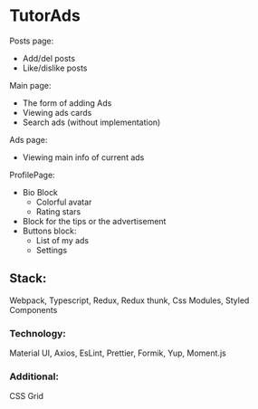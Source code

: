 # TutorAds

Posts page:

-   Add/del posts
-   Like/dislike posts

Main page:

-   The form of adding Ads
-   Viewing ads cards
-   Search ads (without implementation)

Ads page:

-   Viewing main info of current ads

ProfilePage:

- Bio Block
    - Colorful avatar 
    - Rating stars
- Block for the tips or the advertisement
- Buttons block:
    - List of my ads
    - Settings

## Stack:

Webpack, Typescript, Redux, Redux thunk, Css Modules, Styled Components

### Technology:

Material UI, Axios, EsLint, Prettier, Formik, Yup, Moment.js

### Additional:

CSS Grid
